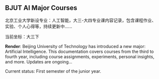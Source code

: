 ## BJUT AI Major Courses

北京工业大学新设专业：人工智能，大三-大四专业课内容记录，包含课程作业、实验、个人心得等，持续更新中......

当前坐标：大三下

**Render**:
Beijing University of Technology has introduced a new major: Artificial Intelligence. This documentation covers courses from the third to fourth year, including course assignments, experiments, personal insights, and more. Updates are ongoing...

Current status: First semester of the junior year.


